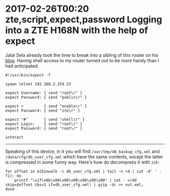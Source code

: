 2017-02-26T00:20 zte,script,expect,password
Logging into a ZTE H168N with the help of expect
========================================

Jalal Sela already took the time to break into a sibling of this router on his
[blog](https://jalalsela.wordpress.com/2014/10/31/hacking-zte-router-zxhn-h108n/). Having shell access to my router turned out to be more handy than I had anticipated.

    #!/usr/bin/expect -f

    spawn telnet 192.168.2.254 23

    expect Username: { send "root\r" }
    expect Password: { send "public\r" }

    expect >         { send "enable\r" }
    expect Password: { send "zte\r" }

    expect "#"       { send "shell\r" }
    expect Login:    { send "root\r" }
    expect Password: { send "root\r" }

    interact

-------

Speaking of this device, in it you will find `/var/tmp/db_backup_cfg.xml` and `/data/cfg/db_user_cfg.xml` which have the same contents, except the latter is compressed in some funny way. Here's how do decompress it with `zsh`:

    for offset in $(binwalk -c db_user_cfg.xml | tail -n +4 | cut -d' ' -f1); do
        printf "\x1f\x8b\x08\x00\x00\x00\x00\x00" | cat - =(dd skip=$offset ibs=1 if=db_user_cfg.xml) | gzip -dc >> out.xml;
    done
